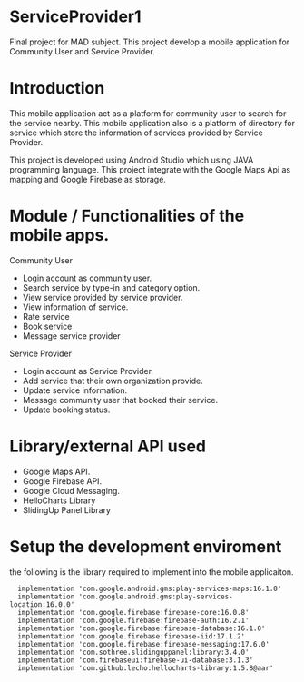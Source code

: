 # ServiceProvider1
Final project for MAD subject. This project develop a mobile application for Community User and Service Provider.

# Introduction
This mobile application act as a platform for community user to search for the service nearby. This mobile application also is a platform of directory for service which store the information of services provided by Service Provider.

This project is developed using Android Studio which using JAVA programming language. This project integrate with the Google Maps Api as mapping and Google Firebase as storage.

# Module / Functionalities of the mobile apps.
Community User
-	Login account as community user.
-	Search service by type-in and category option.
-	View service provided by service provider.
-	View information of service.
-	Rate service
-	Book service
-	Message service provider


Service Provider
-	Login account as Service Provider.
-	Add service that their own organization provide.
-	Update service information.
-	Message community user that booked their service.
-	Update booking status.


# Library/external API used
- Google Maps API.
- Google Firebase API.
- Google Cloud Messaging.
- HelloCharts Library
- SlidingUp Panel Library

# Setup the development enviroment
the following is the library required to implement into the mobile applicaiton. 
```
  implementation 'com.google.android.gms:play-services-maps:16.1.0'
  implementation 'com.google.android.gms:play-services-location:16.0.0'
  implementation 'com.google.firebase:firebase-core:16.0.8'
  implementation 'com.google.firebase:firebase-auth:16.2.1'
  implementation 'com.google.firebase:firebase-database:16.1.0'
  implementation 'com.google.firebase:firebase-iid:17.1.2'
  implementation 'com.google.firebase:firebase-messaging:17.6.0'
  implementation 'com.sothree.slidinguppanel:library:3.4.0'
  implementation 'com.firebaseui:firebase-ui-database:3.1.3'
  implementation 'com.github.lecho:hellocharts-library:1.5.8@aar'
```
